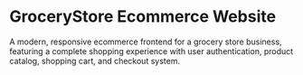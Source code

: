 # GroceryStore Ecommerce Website

A modern, responsive ecommerce frontend for a grocery store business, featuring a complete shopping experience with user authentication, product catalog, shopping cart, and checkout system.
